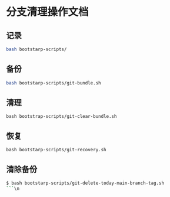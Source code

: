 # 分支清理操作文档

## 记录
```sh
bash bootstarp-scripts/
```

## 备份

```sh
bash bootstarp-scripts/git-bundle.sh
```

## 清理
```
bash bootstrap-scripts/git-clear-bundle.sh
```

## 恢复
```
bash bootstarp-scripts/git-recovery.sh
```
## 清除备份

```sh
$ bash bootstarp-scripts/git-delete-today-main-branch-tag.sh
```\n
